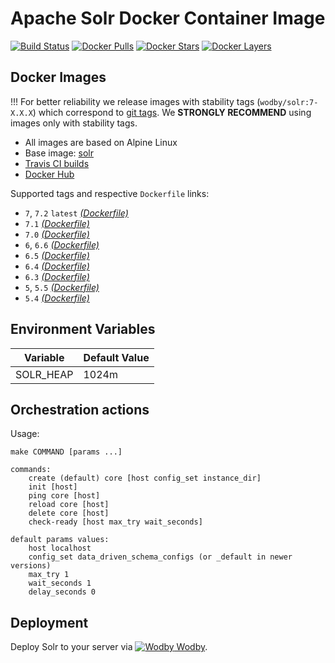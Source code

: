 # Apache Solr Docker Container Image

[![Build Status](https://travis-ci.org/wodby/solr.svg?branch=master)](https://travis-ci.org/wodby/solr)
[![Docker Pulls](https://img.shields.io/docker/pulls/wodby/solr.svg)](https://hub.docker.com/r/wodby/solr)
[![Docker Stars](https://img.shields.io/docker/stars/wodby/solr.svg)](https://hub.docker.com/r/wodby/solr)
[![Docker Layers](https://images.microbadger.com/badges/image/wodby/solr.svg)](https://microbadger.com/images/wodby/solr)

## Docker Images

!!! For better reliability we release images with stability tags (`wodby/solr:7-X.X.X`) which correspond to [git tags](https://github.com/wodby/solr/releases). We **STRONGLY RECOMMEND** using images only with stability tags. 

* All images are based on Alpine Linux
* Base image: [solr](https://hub.docker.com/r/_/solr)
* [Travis CI builds](https://travis-ci.org/wodby/solr) 
* [Docker Hub](https://hub.docker.com/r/wodby/solr)

[_(Dockerfile)_]: https://github.com/wodby/solr/tree/master/Dockerfile

Supported tags and respective `Dockerfile` links:

* `7`, `7.2` `latest` [_(Dockerfile)_]
* `7.1` [_(Dockerfile)_]
* `7.0` [_(Dockerfile)_]
* `6`, `6.6` [_(Dockerfile)_]
* `6.5` [_(Dockerfile)_]
* `6.4` [_(Dockerfile)_]
* `6.3` [_(Dockerfile)_]
* `5`, `5.5` [_(Dockerfile)_]
* `5.4` [_(Dockerfile)_]

## Environment Variables

| Variable  | Default Value |
| --------- | ------------- |
| SOLR_HEAP | 1024m         |

## Orchestration actions

Usage:
```
make COMMAND [params ...]

commands:
    create (default) core [host config_set instance_dir] 
    init [host] 
    ping core [host]
    reload core [host]
    delete core [host]
    check-ready [host max_try wait_seconds]
 
default params values:
    host localhost
    config_set data_driven_schema_configs (or _default in newer versions)
    max_try 1
    wait_seconds 1
    delay_seconds 0
```

## Deployment

Deploy Solr to your server via [![Wodby](https://www.google.com/s2/favicons?domain=wodby.com) Wodby](https://cloud.wodby.com/stackhub/dc8074a9-f27d-44a8-8f88-5922b4e16d2f).
